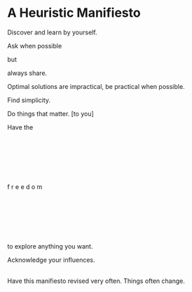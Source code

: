# A Heuristic Manifiesto

Discover and learn by yourself.

Ask when possible

but

always share.

Optimal solutions are impractical, be practical when possible.

Find simplicity.

Do things that matter. [to you]

Have the
<br/><br/><br/><br/><br/><br/><br/><br/>
f r e e d o m 
<br/><br/><br/><br/><br/><br/><br/><br/>
to explore anything you want.

Acknowledge your influences.
<br/><br/>

Have this manifiesto revised very often. Things often change.
